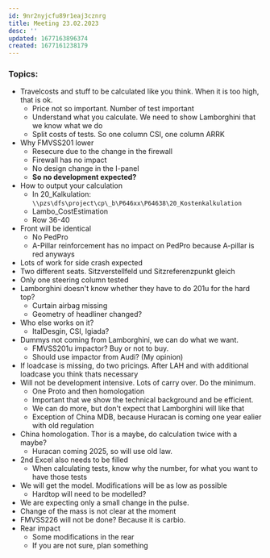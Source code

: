 ```yaml
---
id: 9nr2nyjcfu89r1eaj3cznrg
title: Meeting 23.02.2023
desc: ''
updated: 1677163896374
created: 1677161238179
---
```

### Topics:
- Travelcosts and stuff to be calculated like you think. When it is too high, that is ok.
  - Price not so important. Number of test important
  - Understand what you calculate. We need to show Lamborghini that we know what we do
  - Split costs of tests. So one column CSI, one column ARRK
- Why FMVSS201 lower
  - Resecure due to the change in the firewall
  - Firewall has no impact
  - No design change in the I-panel
  - **So no development expected?**
- How to output your calculation
  - In 20_Kalkulation: `\\pzs\dfs\project\cp\_b\P646xx\P64638\20_Kostenkalkulation`
  - Lambo_CostEstimation
  - Row 36-40
- Front will be identical
  - No PedPro
  - A-Pillar reinforcement has no impact on PedPro because A-pillar is red anyways
- Lots of work for side crash expected
- Two different seats. Sitzverstellfeld und Sitzreferenzpunkt gleich
- Only one steering column tested
- Lamborghini doesn't know whether they have to do 201u for the hard top?
  - Curtain airbag missing
  - Geometry of headliner changed?
- Who else works on it?
  - ItalDesgin, CSI, Igiada?
- Dummys not coming from Lamborghini, we can do what we want.
  - FMVSS201u impactor? Buy or not to buy.
  - Should use impactor from Audi? (My opinion)
- If loadcase is missing, do two pricings. After LAH and with additional loadcase you think thats necessary
- Will not be development intensive. Lots of carry over. Do the minimum.
  - One Proto and then homologation
  - Important that we show the technical background and be efficient. 
  - We can do more, but don't expect that Lamborghini will like that
  - Exception of China MDB, because Huracan is coming one year ealier with old regulation
- China homologation. Thor is a maybe, do calculation twice with a maybe?
  -  Huracan coming 2025, so will use old law.
- 2nd Excel also needs to be filled
  - When calculating tests, know why the number, for what you want to have those tests
- We will get the model. Modifications will be as low as possible
  - Hardtop will need to be modelled?
- We are expecting only a small change in the pulse. 
- Change of the mass is not clear at the moment
- FMVSS226 will not be done? Because it is carbio.
- Rear impact
  - Some modifications in the rear
  - If you are not sure, plan something
